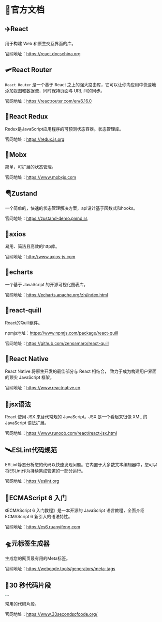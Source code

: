 # 🍋官方文档

## ✈️React

用于构建 Web 和原生交互界面的库。

官网地址：https://react.docschina.org

## 🛩️React Router

`React Router` 是一个基于 React 之上的强大路由库，它可以让你向应用中快速地添加视图和数据流，同时保持页面与 URL 间的同步。

官网地址：https://reactrouter.com/en/6.16.0

## 🛫React Redux

Redux是JavaScript应用程序的可预测状态容器。状态管理库。

官网地址：https://redux.js.org

## 🛬Mobx

简单，可扩展的状态管理。

官网地址：https://www.mobxjs.com

## 🪂Zustand

一个简单的，快速的状态管理解决方案，api设计基于函数式和hooks。

官网地址：https://zustand-demo.pmnd.rs

## 💺axios

易用、简洁且高效的http库。

官网地址：http://www.axios-js.com

## 🚁echarts

一个基于 JavaScript 的开源可视化图表库。

官网地址：https://echarts.apache.org/zh/index.html

## 🚟react-quill

React的Quill组件。

npmjs地址：https://www.npmjs.com/package/react-quill

官网地址：https://github.com/zenoamaro/react-quill

## 🚠React Native

React Native 将原生开发的最佳部分与 React 相结合， 致力于成为构建用户界面的顶尖 JavaScript 框架。

官网地址：https://www.reactnative.cn

## 🚡jsx语法

React 使用 JSX 来替代常规的 JavaScript。JSX 是一个看起来很像 XML 的 JavaScript 语法扩展。

官网地址：https://www.runoob.com/react/react-jsx.html

## 🛰️ESLint代码规范

ESLint静态分析您的代码以快速发现问题。它内置于大多数文本编辑器中，您可以将ESLint作为持续集成管道的一部分运行。

官网地址：https://eslint.org

## 🚀ECMAScript 6 入门

《ECMAScript 6 入门教程》是一本开源的 JavaScript 语言教程，全面介绍 ECMAScript 6 新引入的语法特性。

官网地址：https://es6.ruanyifeng.com

## 🛸元标签生成器

生成您的网页最有用的Meta标签。

官网地址：https://webcode.tools/generators/meta-tags

## 🧭30 秒代码片段

<img src="https://www.30secondsofcode.org/assets/30s-logo.png" alt="30s" style="zoom:30%;" />

常用的代码片段。

官网地址：https://www.30secondsofcode.org/